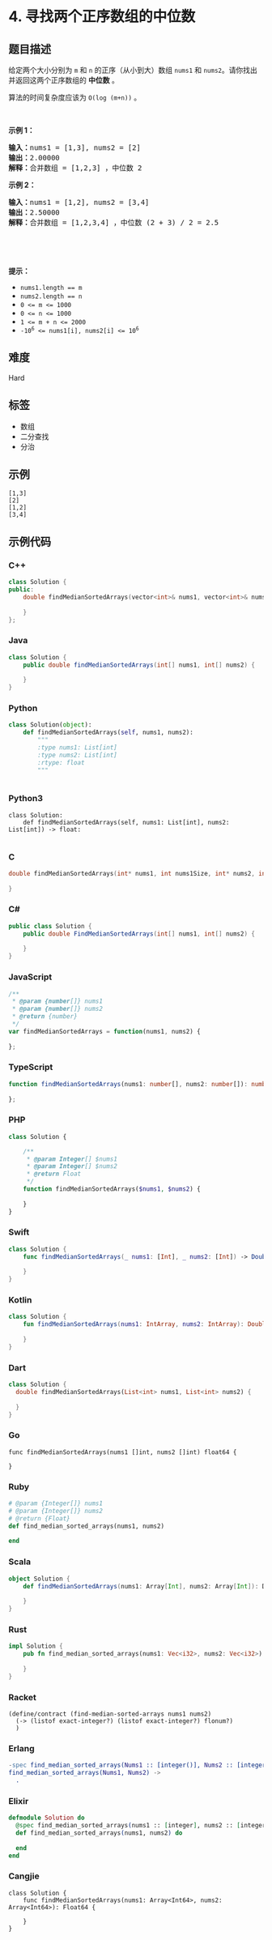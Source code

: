 # 4. 寻找两个正序数组的中位数

## 题目描述

<p>给定两个大小分别为 <code>m</code> 和 <code>n</code> 的正序（从小到大）数组&nbsp;<code>nums1</code> 和&nbsp;<code>nums2</code>。请你找出并返回这两个正序数组的 <strong>中位数</strong> 。</p>

<p>算法的时间复杂度应该为 <code>O(log (m+n))</code> 。</p>

<p>&nbsp;</p>

<p><strong>示例 1：</strong></p>

<pre>
<strong>输入：</strong>nums1 = [1,3], nums2 = [2]
<strong>输出：</strong>2.00000
<strong>解释：</strong>合并数组 = [1,2,3] ，中位数 2
</pre>

<p><strong>示例 2：</strong></p>

<pre>
<strong>输入：</strong>nums1 = [1,2], nums2 = [3,4]
<strong>输出：</strong>2.50000
<strong>解释：</strong>合并数组 = [1,2,3,4] ，中位数 (2 + 3) / 2 = 2.5
</pre>

<p>&nbsp;</p>

<p>&nbsp;</p>

<p><strong>提示：</strong></p>

<ul>
	<li><code>nums1.length == m</code></li>
	<li><code>nums2.length == n</code></li>
	<li><code>0 &lt;= m &lt;= 1000</code></li>
	<li><code>0 &lt;= n &lt;= 1000</code></li>
	<li><code>1 &lt;= m + n &lt;= 2000</code></li>
	<li><code>-10<sup>6</sup> &lt;= nums1[i], nums2[i] &lt;= 10<sup>6</sup></code></li>
</ul>


## 难度

Hard

## 标签

- 数组
- 二分查找
- 分治

## 示例

```
[1,3]
[2]
[1,2]
[3,4]
```

## 示例代码

### C++

```cpp
class Solution {
public:
    double findMedianSortedArrays(vector<int>& nums1, vector<int>& nums2) {
        
    }
};
```

### Java

```java
class Solution {
    public double findMedianSortedArrays(int[] nums1, int[] nums2) {
        
    }
}
```

### Python

```python
class Solution(object):
    def findMedianSortedArrays(self, nums1, nums2):
        """
        :type nums1: List[int]
        :type nums2: List[int]
        :rtype: float
        """
        
```

### Python3

```python3
class Solution:
    def findMedianSortedArrays(self, nums1: List[int], nums2: List[int]) -> float:
        
```

### C

```c
double findMedianSortedArrays(int* nums1, int nums1Size, int* nums2, int nums2Size) {
    
}
```

### C#

```csharp
public class Solution {
    public double FindMedianSortedArrays(int[] nums1, int[] nums2) {
        
    }
}
```

### JavaScript

```javascript
/**
 * @param {number[]} nums1
 * @param {number[]} nums2
 * @return {number}
 */
var findMedianSortedArrays = function(nums1, nums2) {
    
};
```

### TypeScript

```typescript
function findMedianSortedArrays(nums1: number[], nums2: number[]): number {
    
};
```

### PHP

```php
class Solution {

    /**
     * @param Integer[] $nums1
     * @param Integer[] $nums2
     * @return Float
     */
    function findMedianSortedArrays($nums1, $nums2) {
        
    }
}
```

### Swift

```swift
class Solution {
    func findMedianSortedArrays(_ nums1: [Int], _ nums2: [Int]) -> Double {
        
    }
}
```

### Kotlin

```kotlin
class Solution {
    fun findMedianSortedArrays(nums1: IntArray, nums2: IntArray): Double {
        
    }
}
```

### Dart

```dart
class Solution {
  double findMedianSortedArrays(List<int> nums1, List<int> nums2) {
    
  }
}
```

### Go

```golang
func findMedianSortedArrays(nums1 []int, nums2 []int) float64 {
    
}
```

### Ruby

```ruby
# @param {Integer[]} nums1
# @param {Integer[]} nums2
# @return {Float}
def find_median_sorted_arrays(nums1, nums2)
    
end
```

### Scala

```scala
object Solution {
    def findMedianSortedArrays(nums1: Array[Int], nums2: Array[Int]): Double = {
        
    }
}
```

### Rust

```rust
impl Solution {
    pub fn find_median_sorted_arrays(nums1: Vec<i32>, nums2: Vec<i32>) -> f64 {
        
    }
}
```

### Racket

```racket
(define/contract (find-median-sorted-arrays nums1 nums2)
  (-> (listof exact-integer?) (listof exact-integer?) flonum?)
  )
```

### Erlang

```erlang
-spec find_median_sorted_arrays(Nums1 :: [integer()], Nums2 :: [integer()]) -> float().
find_median_sorted_arrays(Nums1, Nums2) ->
  .
```

### Elixir

```elixir
defmodule Solution do
  @spec find_median_sorted_arrays(nums1 :: [integer], nums2 :: [integer]) :: float
  def find_median_sorted_arrays(nums1, nums2) do
    
  end
end
```

### Cangjie

```cangjie
class Solution {
    func findMedianSortedArrays(nums1: Array<Int64>, nums2: Array<Int64>): Float64 {

    }
}
```

